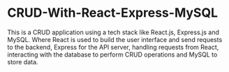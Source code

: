 # CRUD-With-React-Express-MySQL
This is a CRUD application using a tech stack like React.js, Express.js and MySQL. Where React is used to build the user interface and send requests to the backend, Express for the API server, handling requests from React, interacting with the database to perform CRUD operations and MySQL to store data.
